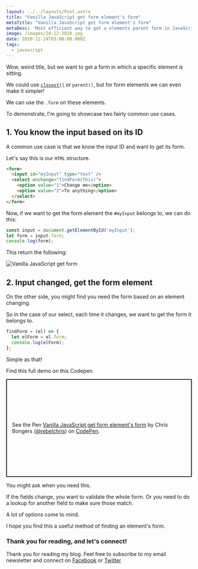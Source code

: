```yaml
---
layout: ../../layouts/Post.astro
title: "Vanilla JavaScript get form element's form"
metaTitle: "Vanilla JavaScript get form element's form"
metaDesc: 'Most efficient way to get a elements parent form in JavaScript'
image: /images/24-12-2020.jpg
date: 2020-12-24T03:00:00.000Z
tags:
  - javascript
---
```


Wow, weird title, but we want to get a form in which a specific element is sitting.

We could use [`closest()`](https://daily-dev-tips.com/posts/vanilla-javascript-closest/) or `parent()`, but for form elements we can even make it simpler!

We can use the `.form` on these elements.

To demonstrate, I'm going to showcase two fairly common use cases.

## 1. You know the input based on its ID

A common use case is that we know the input ID and want to get its form.

Let's say this is our `HTML` structure.

```html
<form>
  <input id="myInput" type="text" />
  <select onchange="findForm(this)">
    <option value="1">Change me</option>
    <option value="2">To anything</option>
  </select>
</form>
```

Now, if we want to get the form element the `#myInput` belongs to, we can do this:

```js
const input = document.getElementById('myInput');
let form = input.form;
console.log(form);
```

This return the following:

![Vanilla JavaScript get form](https://cdn.hashnode.com/res/hashnode/image/upload/v1608303060872/tPBjafc3o.png)

## 2. Input changed, get the form element

On the other side, you might find you need the form based on an element changing.

So in the case of our select, each time it changes, we want to get the form it belongs to.

```js
findForm = (el) => {
  let elForm = el.form;
  console.log(elForm);
};
```

Simple as that!

Find this full demo on this Codepen.

<p class="codepen" data-height="265" data-theme-id="dark" data-default-tab="js,result" data-user="rebelchris" data-slug-hash="LYRLLMm" style="height: 265px; box-sizing: border-box; display: flex; align-items: center; justify-content: center; border: 2px solid; margin: 1em 0; padding: 1em;" data-pen-title="Vanilla JavaScript get form element's form">
  <span>See the Pen <a href="https://codepen.io/rebelchris/pen/LYRLLMm">
  Vanilla JavaScript get form element's form</a> by Chris Bongers (<a href="https://codepen.io/rebelchris">@rebelchris</a>)
  on <a href="https://codepen.io">CodePen</a>.</span>
</p>
<script async defer src="https://cpwebassets.codepen.io/assets/embed/ei.js"></script>

You might ask when you need this.

If the fields change, you want to validate the whole form.
Or you need to do a lookup for another field to make sure those match.

A lot of options come to mind.

I hope you find this a useful method of finding an element's form.

### Thank you for reading, and let's connect!

Thank you for reading my blog. Feel free to subscribe to my email newsletter and connect on [Facebook](https://www.facebook.com/DailyDevTipsBlog) or [Twitter](https://twitter.com/DailyDevTips1)
